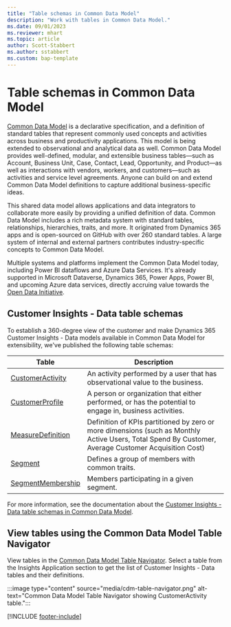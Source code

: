 ```yaml
---
title: "Table schemas in Common Data Model"
description: "Work with tables in Common Data Model."
ms.date: 09/01/2023
ms.reviewer: mhart
ms.topic: article
author: Scott-Stabbert
ms.author: sstabbert
ms.custom: bap-template
---
```


# Table schemas in Common Data Model

[Common Data Model](/common-data-model/) is a declarative specification, and a definition of standard tables that represent commonly used concepts and activities across business and productivity applications. This model is being extended to observational and analytical data as well. Common Data Model provides well-defined, modular, and extensible business tables—such as Account, Business Unit, Case, Contact, Lead, Opportunity, and Product—as well as interactions with vendors, workers, and customers—such as activities and service level agreements. Anyone can build on and extend Common Data Model definitions to capture additional business-specific ideas.

This shared data model allows applications and data integrators to collaborate more easily by providing a unified definition of data. Common Data Model includes a rich metadata system with standard tables, relationships, hierarchies, traits, and more. It originated from Dynamics 365 apps and is open-sourced on GitHub with over 260 standard tables. A large system of internal and external partners contributes industry-specific concepts to Common Data Model.

Multiple systems and platforms implement the Common Data Model today, including Power BI dataflows and Azure Data Services. It's already supported in Microsoft Dataverse, Dynamics 365, Power Apps, Power BI, and upcoming Azure data services, directly accruing value towards the [Open Data Initiative](https://dynamics.microsoft.com/en-us/open-data-initiative/).

## Customer Insights - Data table schemas

To establish a 360-degree view of the customer and make Dynamics 365 Customer Insights - Data models available in Common Data Model for extensibility, we've published the following table schemas:

| Table | Description |
|---------|---------|
|[CustomerActivity](/common-data-model/schema/core/applicationcommon/foundationcommon/crmcommon/solutions/customerinsights/customeractivity) | An activity performed by a user that has observational value to the business. |
|[CustomerProfile](/common-data-model/schema/core/applicationcommon/foundationcommon/crmcommon/solutions/customerinsights/customerprofile) | A person or organization that either performed, or has the potential to engage in, business activities. |
|[MeasureDefinition](/common-data-model/schema/core/applicationcommon/foundationcommon/crmcommon/solutions/customerinsights/measuredefinition) | Definition of KPIs partitioned by zero or more dimensions (such as Monthly Active Users, Total Spend By Customer, Average Customer Acquisition Cost) |
|[Segment](/common-data-model/schema/core/applicationcommon/foundationcommon/crmcommon/solutions/customerinsights/segment) | Defines a group of members with common traits. |
|[SegmentMembership](/common-data-model/schema/core/applicationcommon/foundationcommon/crmcommon/solutions/customerinsights/segmentmembership) | Members participating in a given segment. |

For more information, see the documentation about the [Customer Insights - Data table schemas in Common Data Model](/common-data-model/schema/core/applicationcommon/foundationcommon/crmcommon/solutions/customerinsights/overview).

## View tables using the Common Data Model Table Navigator

View tables in the [Common Data Model Table Navigator](https://microsoft.github.io/CDM/). Select a table from the Insights Application section to get the list of Customer Insights - Data tables and their definitions.

:::image type="content" source="media/cdm-table-navigator.png" alt-text="Common Data Model Table Navigator showing CustomerActivity table.":::

[!INCLUDE [footer-include](includes/footer-banner.md)]
